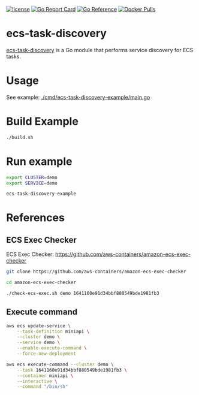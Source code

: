 [![license](http://img.shields.io/badge/license-MIT-blue.svg)](https://github.com/udhos/ecs-task-discovery/blob/main/LICENSE)
[![Go Report Card](https://goreportcard.com/badge/github.com/udhos/ecs-task-discovery)](https://goreportcard.com/report/github.com/udhos/ecs-task-discovery)
[![Go Reference](https://pkg.go.dev/badge/github.com/udhos/ecs-task-discovery.svg)](https://pkg.go.dev/github.com/udhos/ecs-task-discovery)
[![Docker Pulls](https://img.shields.io/docker/pulls/udhos/ecs-task-discovery-agent)](https://hub.docker.com/r/udhos/ecs-task-discovery-agent)

# ecs-task-discovery

[ecs-task-discovery](https://github.com/udhos/ecs-task-discovery?tab=readme-ov-file) is a Go module that performs service discovery for ECS tasks.

# Usage

See example: [./cmd/ecs-task-discovery-example/main.go](./cmd/ecs-task-discovery-example/main.go)

# Build Example

```bash
./build.sh
```

# Run example

```bash
export CLUSTER=demo
export SERVICE=demo

ecs-task-discovery-example
```

# References

## ECS Exec Checker

ECS Exec Checker: https://github.com/aws-containers/amazon-ecs-exec-checker

```bash
git clone https://github.com/aws-containers/amazon-ecs-exec-checker

cd amazon-ecs-exec-checker

./check-ecs-exec.sh demo 1641160e91d34bbf880549bde1981fb3
```

## Execute command

```bash
aws ecs update-service \
    --task-definition miniapi \
    --cluster demo \
    --service demo \
    --enable-execute-command \
    --force-new-deployment

aws ecs execute-command --cluster demo \
    --task 1641160e91d34bbf880549bde1981fb3 \
    --container miniapi \
    --interactive \
    --command "/bin/sh"
```
